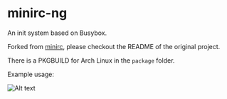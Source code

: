 # minirc-ng

An init system based on Busybox.

Forked from [minirc](https://github.com/hut/minirc), please checkout the README of the original project.

There is a PKGBUILD for Arch Linux in the `package` folder.

Example usage:

![Alt text](https://isaricblob.blob.core.windows.net/github/minirc2.png)
